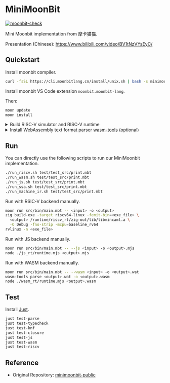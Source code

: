 # MiniMoonBit

[![moonbit-check](https://github.com/yjl9903/minimoonbit-moca/actions/workflows/moonbit.yml/badge.svg)](https://github.com/yjl9903/minimoonbit-moca/actions/workflows/moonbit.yml)

Mini Moonbit implementation from 摩卡猫猫.

Presentation (Chinese): https://www.bilibili.com/video/BV1tNzVYsEyC/

## Quickstart

Install moonbit compiler.

```bash
curl -fsSL https://cli.moonbitlang.cn/install/unix.sh | bash -s minimoonbit
```

Install moonbit VS Code extension `moonbit.moonbit-lang`.

Then:

```bash
moon update
moon install
```

<details>
<summary>Build RISC-V simulator and RISC-V runtime</summary><br>

Make sure you have installed zig 0.13.0 ([here](https://github.com/ziglang/zig/wiki/Install-Zig-from-a-Package-Manager)) and cmake.

```bash
git submodule update --init --recursive
./build_rvlinux.sh
./build_riscvrt.sh
```

You will have `rvlinux` linked in the project root directory.

</details>

<details>
<summary>Install WebAssembly text format parser <a href="https://github.com/bytecodealliance/wasm-tools">wasm-tools</a> (optional)</summary><br>

Make sure you have installed [Rust toolchains](https://www.rust-lang.org/tools/install).

```bash
cargo install --locked wasm-tools
```

</details>

## Run

You can directly use the following scripts to run our MiniMoonbit implementation.

```bash
./run_riscv.sh test/test_src/print.mbt
./run_wasm.sh test/test_src/print.mbt
./run_js.sh test/test_src/print.mbt
./run_ssa.sh test/test_src/print.mbt
./run_machine_ir.sh test/test_src/print.mbt
```

Run with RSIC-V backend manually.

```bash
moon run src/bin/main.mbt -- <input> -o <output>
zig build-exe -target riscv64-linux -femit-bin=<exe_file> \
  <output> /runtime/riscv_rt/zig-out/lib/libmincaml.a \
  -O Debug -fno-strip -mcpu=baseline_rv64
rvlinux -n <exe_file>
```

Run with JS backend manually.

```bash
moon run src/bin/main.mbt -- --js <input> -o <output>.mjs
node ./js_rt/runtime.mjs <output>.mjs
```

Run with WASM backend manually.

```bash
moon run src/bin/main.mbt -- --wasm <input> -o <output>.wat
wasm-tools parse <output>.wat -o <output>.wasm
node ./wasm_rt/runtime.mjs <output>.wasm
```

## Test

Install [Just](https://github.com/casey/just?tab=readme-ov-file#packages).

```bash
just test-parse
just test-typecheck
just test-knf
just test-closure
just test-js
just test-wasm
just test-riscv
```

## Reference

- Original Repository: [minimoonbit-public](https://github.com/moonbitlang/minimoonbit-public/tree/main)
